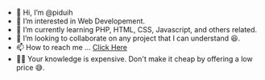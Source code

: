 - 👋 Hi, I’m @piduih
- 👀 I’m interested in Web Developement.
- 🌱 I’m currently learning PHP, HTML, CSS, Javascript, and others related.
- 💞️ I’m looking to collaborate on any project that I can understand 😆.
- 📫 How to reach me ... <a href="https://afiladesign.com/firdaus/" target="_blank">Click Here</a>
- 🙅‍♂️ Your knowledge is expensive. Don't make it cheap by offering a low price 😅.

<!---
piduih/piduih is a ✨ special ✨ repository because its `README.md` (this file) appears on your GitHub profile.
You can click the Preview link to take a look at your changes.
--->
